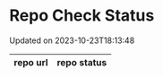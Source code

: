 # Repo Check Status

Updated on 2023-10-23T18:13:48

| repo url | repo status |
| -------- | -------- | 
